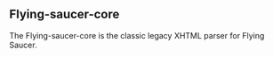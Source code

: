 ## Flying-saucer-core

The Flying-saucer-core is the classic legacy XHTML parser for Flying Saucer.
